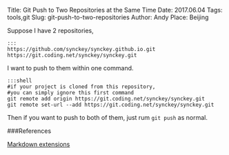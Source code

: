 Title: Git Push to Two Repositories at the Same Time
Date: 2017.06.04
Tags: tools,git
Slug: git-push-to-two-repositories
Author: Andy
Place: Beijing

Suppose I have 2 repositories,

    :::
    https://github.com/synckey/synckey.github.io.git
    https://git.coding.net/synckey/synckey.git

I want to push to them within one command.

    :::shell
    #if your project is cloned from this repository, 
    #you can simply ignore this first command
    git remote add origin https://git.coding.net/synckey/synckey.git
    git remote set-url --add https://git.coding.net/synckey/synckey.git


Then if you want to push to both of them, just rum `git push` as normal.

###References

[Markdown extensions](http://blog.csdn.net/fancivez/article/details/51544354)


